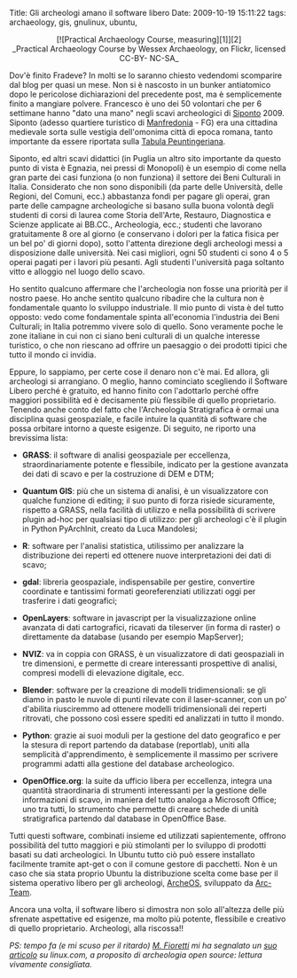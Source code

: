 Title: Gli archeologi amano il software libero
Date:  2009-10-19 15:11:22
tags: archaeology, gis, gnulinux, ubuntu,


<center>[![Practical Archaeology Course, measuring][1]][2]<br>_Practical Archaeology Course by Wessex Archaeology, on Flickr, licensed CC-BY-
NC-SA_</center>


Dov'è finito Fradeve? In molti se lo saranno chiesto vedendomi scomparire dal
blog per quasi un mese. Non si è nascosto in un bunker antiatomico dopo le
pericolose dichiarazioni del precedente post, ma è semplicemente finito a
mangiare polvere. Francesco è uno dei 50 volontari che per 6 settimane hanno
"dato una mano" negli scavi archeologici di [Siponto][3] 2009. Siponto (adesso
quartiere turistico di [Manfredonia][4] - FG) era una cittadina medievale
sorta sulle vestigia dell'omonima città di epoca romana, tanto importante da
essere riportata sulla [Tabula Peuntingeriana][5].


Siponto, ed altri scavi didattici (in Puglia un altro sito importante da
questo punto di vista è Egnazia, nei pressi di Monopoli) è un esempio di come
nella gran parte dei casi funziona (o non funziona) il settore dei Beni
Culturali in Italia. Considerato che non sono disponibili (da parte delle
Università, delle Regioni, del Comuni, ecc.) abbastanza fondi per pagare gli
operai, gran parte delle campagne archeologiche si basano sulla buona volontà
degli studenti di corsi di laurea come Storia dell'Arte, Restauro, Diagnostica
e Scienze applicate ai BB.CC., Archeologia, ecc.; studenti che lavorano
gratuitamente 8 ore al giorno (e conservano i dolori per la fatica fisica per
un bel po' di giorni dopo), sotto l'attenta direzione degli archeologi messi a
disposizione dalle università. Nei casi migliori, ogni 50 studenti ci sono 4 o
5 operai pagati per i lavori più pesanti. Agli studenti l'università paga
soltanto vitto e alloggio nel luogo dello scavo.


Ho sentito qualcuno affermare che l'archeologia non fosse una priorità per il
nostro paese. Ho anche sentito qualcuno ribadire che la cultura non è
fondamentale quanto lo sviluppo industriale. Il mio punto di vista è del tutto
opposto: vedo come fondamentale spinta all'economia l'industria dei Beni
Culturali; in Italia potremmo vivere solo di quello. Sono veramente poche le
zone italiane in cui non ci siano beni culturali di un qualche interesse
turistico, o che non riescano ad offrire un paesaggio o dei prodotti tipici
che tutto il mondo ci invidia.


Eppure, lo sappiamo, per certe cose il denaro non c'è mai. Ed allora, gli
archeologi si arrangiano. O meglio, hanno cominciato scegliendo il Software
Libero perché è gratuito, ed hanno finito con l'adottarlo perché offre
maggiori possibilità ed è decisamente più flessibile di quello proprietario.
Tenendo anche conto del fatto che l'Archeologia Stratigrafica è ormai una
disciplina quasi geospaziale, e facile intuire la quantità di software che
possa orbitare intorno a queste esigenze. Di seguito, ne riporto una
brevissima lista:

  * **GRASS**: il software di analisi geospaziale per eccellenza,
straordinariamente potente e flessibile, indicato per la gestione avanzata dei
dati di scavo e per la costruzione di DEM e DTM;

  * **Quantum GIS**: più che un sistema di analisi, è un visualizzatore con
qualche funzione di editing; il suo punto di forza risiede sicuramente,
rispetto a GRASS, nella facilità di utilizzo e nella possibilità di scrivere
plugin ad-hoc per qualsiasi tipo di utilizzo: per gli archeologi c'è il plugin
in Python PyArchInit, creato da Luca Mandolesi;

  * **R**: software per l'analisi statistica, utilissimo per analizzare la
distribuzione dei reperti ed ottenere nuove interpretazioni dei dati di scavo;

  * **gdal**: libreria geospaziale, indispensabile per gestire, convertire
coordinate e tantissimi formati georeferenziati utilizzati oggi per trasferire
i dati geografici;

  * **OpenLayers**: software in javascript per la visualizzazione online avanzata di dati
cartografici, ricavati da tileserver (in forma di raster) o direttamente da
database (usando per esempio MapServer);

  * **NVIZ**: va in coppia con GRASS, è un visualizzatore di dati geospaziali in
tre dimensioni, e permette di creare interessanti prospettive di analisi,
compresi modelli di elevazione digitale, ecc.

  * **Blender**: software per la creazione di modelli tridimensionali: se gli
diamo in pasto le nuvole di punti rilevate con il laser-scanner, con un po'
d'abilita riusciremmo ad ottenere modelli tridimensionali dei reperti
ritrovati, che possono così essere spediti ed analizzati in tutto il mondo.

  * **Python**: grazie ai suoi moduli per la gestione del dato geografico e per la
stesura di report partendo da database (reportlab), uniti alla semplicità
d'apprendimento, è semplicemente il massimo per scrivere programmi adatti alla
gestione del database archeologico.

  * **OpenOffice.org**: la suite da ufficio libera per eccellenza, integra una
quantità straordinaria di strumenti interessanti per la gestione delle
informazioni di scavo, in maniera del tutto analoga a Microsoft Office; uno
tra tutti, lo strumento che permette di creare schede di unità stratigrafica
partendo dal database in OpenOffice Base.


Tutti questi software, combinati insieme ed utilizzati sapientemente, offrono
possibilità del tutto maggiori e più stimolanti per lo sviluppo di prodotti
basati su dati archeologici. In Ubuntu tutto ciò può essere installato
facilmente tramite apt-get o con il comune gestore di pacchetti. Non è un caso che
sia stata proprio Ubuntu la distribuzione scelta come base per il sistema
operativo libero per gli archeologi, [ArcheOS][6], sviluppato da [Arc-
Team][7].


Ancora una volta, il software libero si dimostra non solo all'altezza delle
più sfrenate aspettative ed esigenze, ma molto più potente, flessibile e
creativo di quello proprietario. Archeologi, alla riscossa!!

_PS: tempo fa (e mi scuso per il ritardo) [M. Fioretti][8] mi ha segnalato un [suo articolo][9]
su linux.com, a proposito di archeologia open source: lettura vivamente consigliata._

   [1]: http://dl.dropbox.com/u/369614/blog/img_red/2897528561_885ed21ae0.jpg

   [2]: http://www.flickr.com/photos/wessexarchaeology/2897528561/

   [3]: http://it.wikipedia.org/wiki/Siponto

   [4]: http://it.wikipedia.org/wiki/Manfredonia

   [5]: http://it.wikipedia.org/wiki/Tabula_Peuntingeriana

   [6]: http://www.arc-team.com/archeos/wiki/doku.php

   [7]: http://www.arc-team.com/

   [8]: http://digifreedom.net/

   [9]: http://www.linux.com/archive/articles/55248
